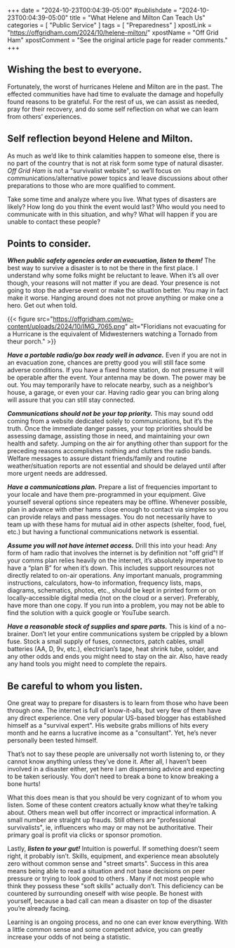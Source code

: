 +++
date = "2024-10-23T00:04:39-05:00"
#publishdate = "2024-10-23T00:04:39-05:00"
title = "What Helene and Milton Can Teach Us"
categories = [ "Public Service" ]
tags = [ "Preparedness" ]
xpostLink = "https://offgridham.com/2024/10/helene-milton/"
xpostName = "Off Grid Ham"
xpostComment = "See the original article page for reader comments."
+++
## Wishing the best to everyone.

Fortunately, the worst of hurricanes Helene and Milton are in the
past. The effected communities have had time to evaluate the damage
and hopefully found reasons to be grateful. For the rest of us, we can
assist as needed, pray for their recovery, and do some self reflection
on what we can learn from others’ experiences.
<!--more-->   

## Self reflection beyond Helene and Milton.

As much as we’d like to think calamities happen to someone else, there
is no part of the country that is not at risk form some type of natural
disaster. *Off Grid Ham* is not a "survivalist website", so we’ll
focus on communications/alternative power topics and leave discussions
about other preparations to those who are more qualified to comment.

Take some time and analyze where you live. What types of disasters are
likely? How long do you think the event would last? Who would you need
to communicate with in this situation, and why? What will happen if you
are unable to contact these people?

## Points to consider.

***When public safety agencies order an evacuation, listen to them!***
The best way to survive a disaster is to not be there in the first
place. I understand why some folks might be reluctant to leave. When
it’s all over though, your reasons will not matter if you are dead.
Your presence is not going to stop the adverse event or make the
situation better. You may in fact make it worse. Hanging around does not
not prove anything or make one a hero. Get out when told.

{{< figure src="https://offgridham.com/wp-content/uploads/2024/10/IMG_7065.png" alt="Floridians not evacuating for a Hurricane is the equivalent of Midwesterners watching a Tornado from theur porch." >}}
<p class="clear"></p>

***Have a portable radio/go box ready well in advance.*** Even if you
are not in an evacuation zone, chances are pretty good you will still
face some adverse conditions. If you have a fixed home station, do not
presume it will be operable after the event. Your antenna may be down.
The power may be out. You may temporarily have to relocate nearby, such
as a neighbor’s house, a garage, or even your car. Having radio gear
you can bring along will assure that you can still stay connected.

***Communications should not be your top priority.*** This may sound odd
coming from a website dedicated solely to communications, but it’s
the truth. Once the immediate danger passes, your top priorities should
be assessing damage, assisting those in need, and maintaining your own
health and safety. Jumping on the air for anything other than support
for the preceding reasons accomplishes nothing and clutters the radio
bands. Welfare messages to assure distant friends/family and routine
weather/situation reports are not essential and should be delayed until
after more urgent needs are addressed. 

***Have a communications plan.*** Prepare a list of frequencies
important to your locale and have them pre-programmed in your equipment.
Give yourself several options since repeaters may be offline. Whenever
possible, plan in advance with other hams close enough to contact
via simplex so you can provide relays and pass messages. You do
not necessarily have to team up with these hams for mutual aid in
other aspects (shelter, food, fuel, etc.) but having a functional
communications network is essential. 

***Assume you will not have internet access.*** Drill this into
your head: Any form of ham radio that involves the internet is by
definition not "off grid"! If your comms plan relies heavily on
the internet, it’s absolutely imperative to have a “plan B”
for when it’s down. This includes support resources not directly
related to on-air operations. Any important manuals, programming
instructions, calculators, how-to information, frequency lists, maps,
diagrams, schematics, photos, etc., should be kept in printed form or
on locally-accessible digital media (not on the cloud or a server).
Preferably, have more than one copy. If you run into a problem, you may
not be able to find the solution with a quick google or YouTube search.

***Have a reasonable stock of supplies and spare parts.*** This is
kind of a no-brainer. Don’t let your entire communications system be
crippled by a blown fuse. Stock a small supply of fuses, connectors,
patch cables, small batteries (AA, D, 9v, etc.), electrician’s tape,
heat shrink tube, solder, and any other odds and ends you might need
to stay on the air. Also, have ready any hand tools you might need to
complete the repairs.

## Be careful to whom you listen.

One great way to prepare for disasters is to learn from those who have
been through one. The internet is full of know-it-alls, but very few
of them have any direct experience. One very popular US-based blogger
has established himself as a "survival expert". His website grabs
millions of hits every month and he earns a lucrative income as a
"consultant". Yet, he’s never personally been tested himself.

That’s not to say these people are universally not worth listening
to, or they cannot know anything unless they’ve done it. After all, I
haven’t been involved in a disaster either, yet here I am dispensing
advice and expecting to be taken seriously. You don’t need to break a
bone to know breaking a bone hurts!

What this does mean is that you should be very cognizant of to whom you
listen. Some of these content creators actually know what they’re
talking about. Others mean well but offer incorrect or impractical
information. A small number are straight up frauds. Still others are
"professional survivalists", ie, influencers who may or may not
be authoritative. Their primary goal is profit via clicks or sponsor
promotion.

Lastly, ***listen to your gut!*** Intuition is powerful. If something
doesn’t seem right, it probably isn’t. Skills, equipment, and
experience mean absolutely zero without common sense and "street
smarts". Success in this area means being able to read a situation and
not base decisions on peer pressure or trying to look good to others .
Many if not most people who think they possess these "soft skills"
actually don’t. This deficiency can be countered by surrounding
oneself with wise people. Be honest with yourself, because a bad call
can mean a disaster on top of the disaster you’re already facing.

Learning is an ongoing process, and no one can ever know everything.
With a little common sense and some competent advice, you can greatly
increase your odds of not being a statistic.

